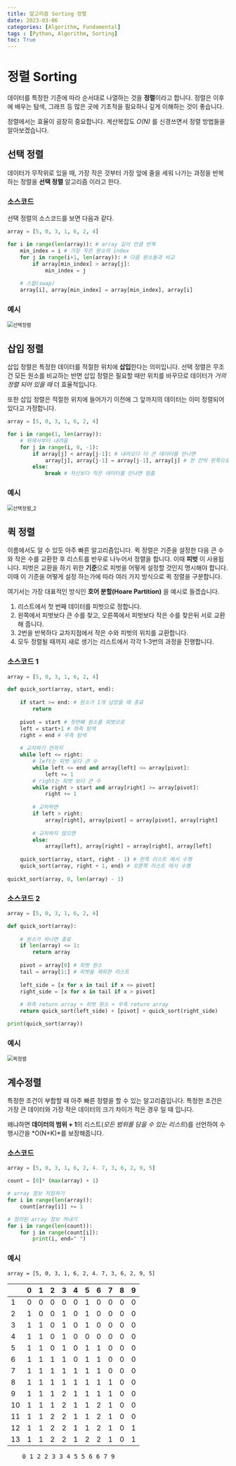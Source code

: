 ```yaml
---
title: 알고리즘 Sorting 정렬
date: 2023-03-06
categories: [Algorithm, Fundamental]
tags : [Python, Algorithm, Sorting]
toc: True
---
```




# 정렬 Sorting

데이터를 특정한 기준에 따라 순서대로 나열하는 것을 **정렬**이라고 합니다. 정렬은 이후에 배우는 탐색, 그래프 등 많은 곳에 기초적을 필요하니 깊게 이해하는 것이 좋습니다.

정렬에서는 효율이 굉장히 중요합니다. 계산복잡도 *O(N)* 를 신경쓰면서 정렬 방법들을 알아보겠습니다.



## 선택 정렬

데이터가 무작위로 있을 때, 가장 작은 것부터 가장 앞에 줄을 세워 나가는 과정을 반복하는 정렬을 **선택 정렬** 알고리즘 이라고 한다.



### 소스코드

선택 정렬의 소스코드를 보면 다음과 같다.

```python
array = [5, 0, 3, 1, 6, 2, 4]

for i in range(len(array)): # array 길이 만큼 반복
    min_index = i # 가장 작은 원소의 index
    for j in range(i+1, len(array)): # 다음 원소들과 비교
        if array[min_index] > array[j]:
            min_index = j
            
    # 스왑(swap)
    array[i], array[min_index] = array[min_index], array[i]
```



### 예시

<img src="{{site.url}}/images/2023-03-06-algo3/선택정렬.gif" alt="선택정렬" style="zoom:80%;" />



## 삽입 정렬

삽입 정렬은 특정한 데이터를 적절한 위치에 **삽입**한다는 의미입니다. 선택 정렬은 무조건 모든 원소를 비교하는 반면 삽입 정렬은 필요할 때만 위치를 바꾸므로 데이터가 *거의 정렬 되어 있을 때* 더 효율적입니다.



또한 삽입 정렬은 적절한 위치에 들어가기 이전에 그 앞까지의 데이터는 이미 정렬되어 있다고 가정합니다.

```python
array = [5, 0, 3, 1, 6, 2, 4]

for i in range(1, len(array)):
    # 위에서부터 내려옴
    for j in range(i, 0, -1):
        if array[j] < array[j-1]: # 내려오다 더 큰 데이터를 만나면
            array[j], array[j-1] = array[j-1], array[j] # 한 칸씩 왼쪽으로 이동
        else:
            break # 자신보다 작은 데이터를 만나면 멈춤
```



### 예시

<img src="{{site.url}}/images/2023-03-06-algo3/선택정렬_2.gif" alt="선택정렬_2" style="zoom:80%;" />



## 퀵 정렬

이름에서도 알 수 있듯 아주 빠른 알고리즘입니다. 퀵 정렬은 기준을 설정한 다음 큰 수와 작은 수를 교환한 후 리스트를 반우로 나누어서 정렬을 합니다. 이때 **피벗** 이 사용됩니다. 피벗은 교환을 하기 위한 **기준**으로 피벗을 어떻게 설정할 것인지 명시해야 합니다. 이때 이 기준을 어떻게 설정 하는가에 따라 여러 가지 방식으로 퀵 정렬을 구분합니다.

여기서는 가장 대표적인 방식인 **호어 분할(Hoare Partition)** 을 예시로 들겠습니다.

1. 리스트에서 첫 번째 데이터를 피벗으로 정합니다.
2. 왼쪽에서 피벗보다 큰 수를 찾고, 오른쪽에서 피벗보다 작은 수를 찾은뒤 서로 교환해 줍니다.
3. 2번을 반복하다 교차지점에서 작은 수와 피벗의 위치를 교환합니다.
4. 모두 정렬될 때까지 새로 생기는 리스트에서 각각 1-3번의 과정을 진행합니다.



### 소스코드 1

```python
array = [5, 0, 3, 1, 6, 2, 4]

def quick_sort(array, start, end):
    
    if start >= end: # 원소가 1개 남았을 때 종료
        return
    
    pivot = start # 첫번째 원소를 피벗으로
    left = start+1 # 좌측 탐색
    right = end # 우측 탐색
    
    # 교차하기 전까지
    while left <= right:
        # left는 피벗 보다 큰 수
        while left <= end and array[left] <= array[pivot]:
            left += 1
        # right는 피벗 보다 큰 수
        while right > start and array[right] >= array[pivot]:
            right += 1
            
        # 교차하면
        if left > right:
            array[right], array[pivot] = array[pivot], array[right]
        
        # 교차하지 않으면
    	else:
            array[left], array[right] = array[right], array[left]
            
    quick_sort(array, start, right - 1) # 왼쪽 리스트 에서 수행
    quick_sort(array, right + 1, end) # 오른쪽 리스트 에서 수행
    
quickt_sort(array, 0, len(array) - 1)
```

### 소스코드 2

```python
array = [5, 0, 3, 1, 6, 2, 4]

def quick_sort(array):
    
    # 원소가 하나면 종료
    if len(array) <= 1:
        return array
        
    pivot = array[0] # 피벗 원소
    tail = array[1:] # 피벗을 제외한 리스트
    
    left_side = [x for x in tail if x <= pivot]
    right_side = [x for x in tail if x > pivot]
    
    # 좌측 return array + 피벗 원소 + 우측 return array
    return quick_sort(left_side) + [pivot] + quick_sort(right_side)

print(quick_sort(array))
```

### 예시

<img src="{{site.url}}/images/2023-03-06-algo3/퀵정렬.gif" alt="퀵정렬" style="zoom:80%;" />

## 계수정렬

특정한 조건이 부합할 때 아주 빠른 정렬을 할 수 있는 알고리즘입니다.  특정한 조건은 가장 큰 데이터와 가장 작은 데이터의 크기 차이가 적은 경우 일 때 입니다.

왜냐하면 **데이터의 범위 + 1**의 리스트(*모든 범위를 담을 수 있는 리스트*)를 선언하여  수행시간을 *O(N+K)*를 보장해줍니다.



### 소스코드

```python
array = [5, 0, 3, 1, 6, 2, 4. 7, 3, 6, 2, 9, 5]

count = [0]* (max(array) + 1)

# array 정보 저장하기
for i in range(len(array)): 
    count[array[i]] += 1

# 정리된 array 정보 꺼내기
for i in range(len(count)):
    for j in range(count[i]):
        print(i, end=" ")
```



### 예시

`array = [5, 0, 3, 1, 6, 2, 4. 7, 3, 6, 2, 9, 5]`

|      | 0    | 1    | 2    | 3    | 4    | 5    | 6    | 7    | 8    | 9    |
| ---- | ---- | ---- | ---- | ---- | ---- | ---- | ---- | ---- | ---- | ---- |
| 1    | 0    | 0    | 0    | 0    | 0    | 1    | 0    | 0    | 0    | 0    |
| 2    | 1    | 0    | 0    | 1    | 0    | 1    | 0    | 0    | 0    | 0    |
| 3    | 1    | 1    | 0    | 1    | 0    | 1    | 0    | 0    | 0    | 0    |
| 4    | 1    | 1    | 0    | 1    | 0    | 0    | 0    | 0    | 0    | 0    |
| 5    | 1    | 1    | 0    | 1    | 0    | 1    | 1    | 0    | 0    | 0    |
| 6    | 1    | 1    | 1    | 1    | 0    | 1    | 1    | 0    | 0    | 0    |
| 7    | 1    | 1    | 1    | 1    | 1    | 1    | 1    | 0    | 0    | 0    |
| 8    | 1    | 1    | 1    | 1    | 1    | 1    | 1    | 1    | 0    | 0    |
| 9    | 1    | 1    | 1    | 2    | 1    | 1    | 1    | 1    | 0    | 0    |
| 10   | 1    | 1    | 1    | 2    | 1    | 1    | 2    | 1    | 0    | 0    |
| 11   | 1    | 1    | 2    | 2    | 1    | 1    | 2    | 1    | 0    | 0    |
| 12   | 1    | 1    | 2    | 2    | 1    | 1    | 2    | 1    | 0    | 1    |
| 13   | 1    | 1    | 2    | 2    | 1    | 2    | 2    | 1    | 0    | 1    |

<pre>
    0 1 2 2 3 3 4 5 5 6 6 7 9
</pre>
